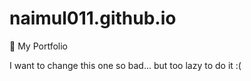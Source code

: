 # naimul011.github.io
:muscle: My Portfolio

I want to change this one so bad... but too lazy to do it :( 
